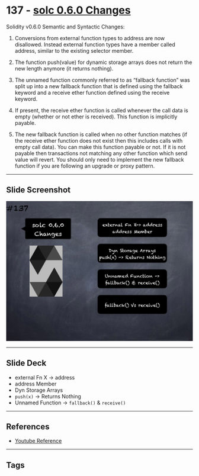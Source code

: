 # 137 - [solc 0.6.0 Changes](solc%200.6.0%20Changes.md)
Solidity v0.6.0 Semantic and Syntactic Changes:

1.  Conversions from external function types to address are now disallowed. Instead external function types have a member called address, similar to the existing selector member.
    
2.  The function push(value) for dynamic storage arrays does not return the new length anymore (it returns nothing).
    
3.  The unnamed function commonly referred to as “fallback function” was split up into a new fallback function that is defined using the fallback keyword and a receive ether function defined using the receive keyword.
    
4.  If present, the receive ether function is called whenever the call data is empty (whether or not ether is received). This function is implicitly payable.
    
5.  The new fallback function is called when no other function matches (if the receive ether function does not exist then this includes calls with empty call data). You can make this function payable or not. If it is not payable then transactions not matching any other function which send value will revert. You should only need to implement the new fallback function if you are following an upgrade or proxy pattern.

___
## Slide Screenshot
![137.png](../images/solidity201/137.png)
___
## Slide Deck
- external Fn X -> address
- address Member
- Dyn Storage Arrays
- `push(x)` -> Returns Nothing
- Unnamed Function -> `fallback()` & `receive()`
___
## References
- [Youtube Reference](https://youtu.be/TqMIbouwePE?t=1696)
___
## Tags
